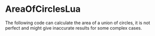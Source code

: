 # AreaOfCirclesLua
The following code can calculate the area of a union of circles, it is not perfect and might give inaccurate results for some complex cases.
